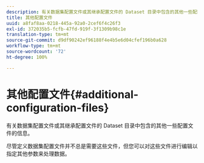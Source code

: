```yaml
---
description: 有关数据集配置文件或其继承配置文件的 Dataset 目录中包含的其他一些配置文件的信息。
title: 其他配置文件
uuid: a8faf8aa-0218-445a-92a0-2cef6f4c26f3
exl-id: 372035b5-fcfb-47fd-919f-3f1309b98c1e
translation-type: tm+mt
source-git-commit: d9df90242ef96188f4e4b5e6d04cfef196b0a628
workflow-type: tm+mt
source-wordcount: '72'
ht-degree: 100%

---
```


# 其他配置文件{#additional-configuration-files}

有关数据集配置文件或其继承配置文件的 Dataset 目录中包含的其他一些配置文件的信息。

尽管定义数据集配置文件并不总是需要这些文件，但您可以对这些文件进行编辑以指定其他参数来处理数据。
